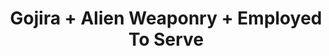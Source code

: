 ---
layout: post
category: concert
title: Gojira + Alien Weaponry + Employed To Serve
artists: 
- Gojira
- Alien Weaponry
- Employed To Serve
place: 
- Bercy
altplace:
- Accor Arena
country: France
city: Paris
---